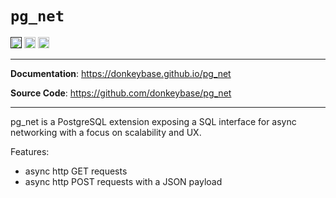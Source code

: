 # `pg_net`

<p>

<a href=""><img src="https://img.shields.io/badge/postgresql-12+-blue.svg" alt="PostgreSQL version" height="18"></a>
<a href="https://github.com/donkeybase/pg_net/blob/master/LICENSE"><img src="https://img.shields.io/pypi/l/markdown-subtemplate.svg" alt="License" height="18"></a>
<a href="https://github.com/donkeybase/pg_net/actions"><img src="https://github.com/donkeybase/pg_net/actions/workflows/main.yml/badge.svg" alt="Tests" height="18"></a>

</p>

---

**Documentation**: <a href="https://donkeybase.github.io/pg_net" target="_blank">https://donkeybase.github.io/pg_net</a>

**Source Code**: <a href="https://github.com/donkeybase/pg_net" target="_blank">https://github.com/donkeybase/pg_net</a>

---

pg_net is a PostgreSQL extension exposing a SQL interface for async networking with a focus on scalability and UX.

Features:

- async http GET requests
- async http POST requests with a JSON payload
